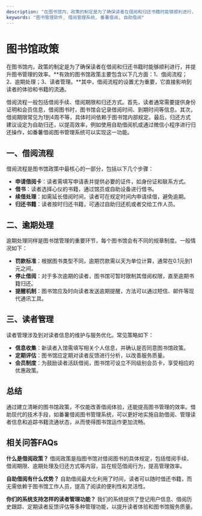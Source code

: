 ```yaml
---
description: "在图书馆内，政策的制定是为了确保读者在借阅和归还书籍时能够顺利进行，并提升图书管理的效率。**有效的图书馆政策主要包含以下几方面：1、借阅流程；2、逾期处理；3、读者管理。**其中，借阅流程的设置尤为重要，它直接影响到读者的体验和书籍的流通。"
keywords: "图书管理软件, 借阅管理系统, 番薯借阅, 自助借阅"
---
```

# 图书馆政策

在图书馆内，政策的制定是为了确保读者在借阅和归还书籍时能够顺利进行，并提升图书管理的效率。**有效的图书馆政策主要包含以下几方面：1、借阅流程；2、逾期处理；3、读者管理。**其中，借阅流程的设置尤为重要，它直接影响到读者的体验和书籍的流通。

借阅流程一般包括借阅手续、借阅期限和归还方式。首先，读者通常需要提供身份证明和会员信息，借阅图书时，图书馆会记录借阅时间、到期时间等信息。其次，借阅期限常见为1到4周不等，具体时间依赖于图书馆内部规定。最后，归还方式建议设定为自助归还，以提高效率，例如使用自助借阅机或通过微信小程序进行归还操作，如番薯借阅图书管理系统可以实现这一功能。

## **一、借阅流程**

借阅流程是图书馆政策中最核心的一部分，包括以下几个步骤：

- **申请借阅卡**：读者需填写申请表并提供必要的证件，如身份证和联系方式。
- **借书**：读者选择心仪的书籍，通过馆员或自助设备进行借书。
- **续借处理**：如需延长借阅时间，读者可在规定时间内申请续借，避免逾期。
- **归还书籍**：读者按时归还书籍，可通过自助归还机或者交给工作人员。

## **二、逾期处理**

逾期处理同样是图书馆管理的重要环节，每个图书馆会有不同的规章制度。一般情况如下：

- **罚款标准**：根据图书类型不同，逾期罚款需以天为单位计算，通常在0.1元到1元之间。
- **停止借阅**：对于多次逾期的读者，图书馆可暂时限制其借阅权限，直至逾期书籍归还。
- **提醒机制**：图书馆应及时向读者发送逾期提醒，方法可以通过短信、邮件等现代通讯工具。

## **三、读者管理**

读者管理涉及到对读者信息的维护与服务优化。常见策略如下：

- **信息收集**：新读者入馆需填写相关个人信息，并确认是否同意图书馆政策。
- **定期评估**：图书馆应定期对读者反馈进行分析，以改善服务质量。
- **会员制度**：为鼓励读者活跃借阅，图书馆可设立不同级别会员卡，享受相应的优惠政策。

## **总结**

通过建立清晰的图书馆政策，不仅能改善借阅体验，还能提高图书管理的效率。借助现代的技术手段，如番薯借阅图书管理系统，可以更好地实施自助借阅、管理读者信息和追踪书籍流通状态，从而使得图书馆运作更加流畅。

## 相关问答FAQs

**什么是借阅政策？**
借阅政策是指图书馆对借阅图书的具体规定，包括借阅手续、借阅期限、逾期处理及归还方式等内容，旨在规范借阅行为，提高管理效率。

**自助借阅有什么优势？**
自助借阅最大化利用了时间，读者可以随时借还书籍，而无需依赖于图书馆工作人员，提高了阅读的便利性和灵活性。

**你们的系统支持怎样的读者管理功能？**
我们的系统提供了登记用户信息、借阅历史跟踪、定期读者反馈评估等多种管理功能，以提升读者体验和图书馆服务质量。
